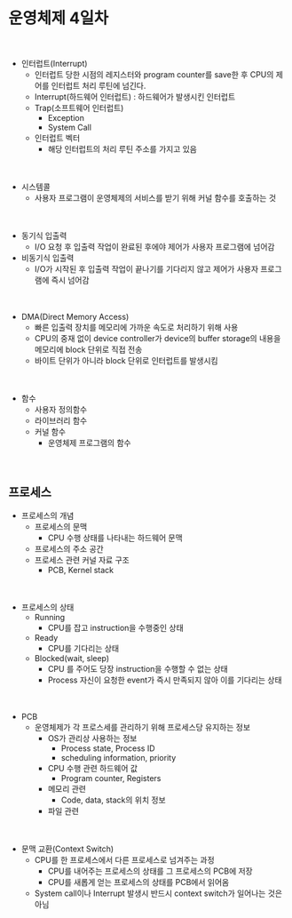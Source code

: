 # 운영체제 4일차

　

* 인터럽트(Interrupt)
  * 인터럽트 당한 시점의 레지스터와 program counter를 save한 후 CPU의 제어를 인터럽트 처리 루틴에 넘긴다.
  * Interrupt(하드웨어 인터럽트) : 하드웨어가 발생시킨 인터럽트
  * Trap(소프트웨어 인터럽트) 
    * Exception
    * System Call
  * 인터럽트 벡터
    * 해당 인터럽트의 처리 루틴 주소를 가지고 있음

　

* 시스템콜
  * 사용자 프로그램이 운영체제의 서비스를 받기 위해 커널 함수를 호출하는 것

　

* 동기식 입출력
  * I/O 요청 후 입출력 작업이 완료된 후에야 제어가 사용자 프로그램에 넘어감
* 비동기식 입출력
  * I/O가 시작된 후 입출력 작업이 끝나기를 기다리지 않고 제어가 사용자 프로그램에 즉시 넘어감

　

* DMA(Direct Memory Access)
  * 빠른 입출력 장치를 메모리에 가까운 속도로 처리하기 위해 사용
  * CPU의 중재 없이 device controller가 device의 buffer storage의 내용을 메모리에 block 단위로 직접 전송
  * 바이트 단위가 아니라 block 단위로 인터럽트를 발생시킴

　

* 함수
  * 사용자 정의함수
  * 라이브러리 함수
  * 커널 함수
    * 운영체제 프로그램의 함수

　

## 프로세스

* 프로세스의 개념
  * 프로세스의 문맥
    * CPU 수행 상태를 나타내는 하드웨어 문맥
  * 프로세스의 주소 공간
  * 프로세스 관련 커널 자료 구조
    * PCB, Kernel stack

　

* 프로세스의 상태
  * Running
    * CPU를 잡고 instruction을 수행중인 상태
  * Ready
    * CPU를 기다리는 상태
  * Blocked(wait, sleep)
    * CPU 를 주어도 당장 instruction을 수행할 수 없는 상태
    * Process 자신이 요청한 event가 즉시 만족되지 않아 이를 기다리는 상태

　

* PCB
  * 운영체제가 각 프로스세를 관리하기 위해 프로세스당 유지하는 정보
    * OS가 관리상 사용하는 정보
      * Process state, Process ID
      * scheduling information, priority
    * CPU 수행 관련 하드웨어 값
      * Program counter, Registers
    * 메모리 관련
      * Code, data, stack의 위치 정보
    * 파일 관련

　

* 문맥 교환(Context Switch)
  * CPU를 한 프로세스에서 다른 프로세스로 넘겨주는 과정
    * CPU를 내어주는 프로세스의 상태를 그 프로세스의 PCB에 저장
    * CPU를 새롭게 얻는 프로세스의 상태를 PCB에서 읽어옴
  * System call이나 Interrupt 발생시 반드시 context switch가 일어나는 것은 아님